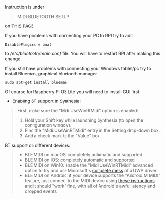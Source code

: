 Instruction is under 

> MIDI BLUETOOTH SETUP

on [THIS PAGE](https://web.archive.org/web/20221210063153/https://neuma.studio/rpi-midi-complete.html)
 
If you have problems with connecting your PC to RPI try to add 

    DisablePlugins = pnat
to */etc/bluetooth/main.conf* file. You will have to restart RPI after making this change.

If you still have problems with connecting your Windows tablet/pc try to install Blueman, graphical bluetooth manager. 

    sudo apt-get install blueman
Of course for Raspberry Pi OS Lite you will need to install GUI first.

- Enabling BT support in Synthesia:

> First, make sure the "Midi.UseWinRtMidi" option is enabled:  
> 1.  Hold your Shift key while launching Synthesia (to open the configuration window).
> 2.  Find the "Midi.UseWinRTMidi" entry in the Setting drop-down box.
> 3.  Add a check mark to the "Value" box.

BT support on different devices:

> -   BLE MIDI on macOS: completely automatic and supported
> -   BLE MIDI on iOS: completely automatic and supported
> -   BLE MIDI on Win10: enable the "Midi.UseWinRTMidi" advanced option to try and use Microsoft's  [complete mess](https://www.synthesiagame.com/forum/viewtopic.php?p=47530#p47530) of a UWP driver.
> -   BLE MIDI on Android: if your device supports the "Android M MIDI" feature, just connect to the MIDI device using  [these instructions](https://synthesiagame.com/forum/viewtopic.php?p=47541#p47541)  and it should "work" fine, with all of Android's awful latency and dropped events
